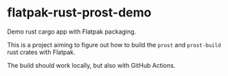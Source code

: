 
# flatpak-rust-prost-demo

Demo rust cargo app with Flatpak packaging.

This is a project aiming to figure out how to build the `prost` and `prost-build` rust crates with Flatpak.

The build should work locally, but also with GitHub Actions.
